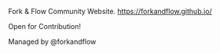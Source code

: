 Fork & Flow Community Website.
https://forkandflow.github.io/

Open for Contribution!

Managed by @forkandflow
